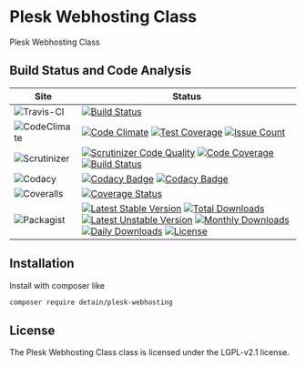 # Plesk Webhosting Class

Plesk Webhosting Class

## Build Status and Code Analysis

Site          | Status
--------------|---------------------------
![Travis-CI](http://i.is.cc/storage/GYd75qN.png "Travis-CI")     | [![Build Status](https://travis-ci.org/detain/plesk-webhosting.svg?branch=master)](https://travis-ci.org/detain/plesk-webhosting)
![CodeClimate](http://i.is.cc/storage/GYlageh.png "CodeClimate")  | [![Code Climate](https://codeclimate.com/github/detain/plesk-webhosting/badges/gpa.svg)](https://codeclimate.com/github/detain/plesk-webhosting) [![Test Coverage](https://codeclimate.com/github/detain/plesk-webhosting/badges/coverage.svg)](https://codeclimate.com/github/detain/plesk-webhosting/coverage) [![Issue Count](https://codeclimate.com/github/detain/plesk-webhosting/badges/issue_count.svg)](https://codeclimate.com/github/detain/plesk-webhosting)
![Scrutinizer](http://i.is.cc/storage/GYeUnux.png "Scrutinizer")   | [![Scrutinizer Code Quality](https://scrutinizer-ci.com/g/myadmin-plugins/plesk-webhosting/badges/quality-score.png?b=master)](https://scrutinizer-ci.com/g/myadmin-plugins/plesk-webhosting/?branch=master) [![Code Coverage](https://scrutinizer-ci.com/g/myadmin-plugins/plesk-webhosting/badges/coverage.png?b=master)](https://scrutinizer-ci.com/g/myadmin-plugins/plesk-webhosting/?branch=master) [![Build Status](https://scrutinizer-ci.com/g/myadmin-plugins/plesk-webhosting/badges/build.png?b=master)](https://scrutinizer-ci.com/g/myadmin-plugins/plesk-webhosting/build-status/master)
![Codacy](http://i.is.cc/storage/GYi66Cx.png "Codacy")        | [![Codacy Badge](https://api.codacy.com/project/badge/Grade/226251fc068f4fd5b4b4ef9a40011d06)](https://www.codacy.com/app/detain/plesk-webhosting) [![Codacy Badge](https://api.codacy.com/project/badge/Coverage/25fa74eb74c947bf969602fcfe87e349)](https://www.codacy.com/app/detain/plesk-webhosting?utm_source=github.com&utm_medium=referral&utm_content=detain/plesk-webhosting&utm_campaign=Badge_Coverage)
![Coveralls](http://i.is.cc/storage/GYjNSim.png "Coveralls")    | [![Coverage Status](https://coveralls.io/repos/github/detain/db_abstraction/badge.svg?branch=master)](https://coveralls.io/github/detain/plesk-webhosting?branch=master)
![Packagist](http://i.is.cc/storage/GYacBEX.png "Packagist")     | [![Latest Stable Version](https://poser.pugx.org/detain/plesk-webhosting/version)](https://packagist.org/packages/detain/plesk-webhosting) [![Total Downloads](https://poser.pugx.org/detain/plesk-webhosting/downloads)](https://packagist.org/packages/detain/plesk-webhosting) [![Latest Unstable Version](https://poser.pugx.org/detain/plesk-webhosting/v/unstable)](//packagist.org/packages/detain/plesk-webhosting) [![Monthly Downloads](https://poser.pugx.org/detain/plesk-webhosting/d/monthly)](https://packagist.org/packages/detain/plesk-webhosting) [![Daily Downloads](https://poser.pugx.org/detain/plesk-webhosting/d/daily)](https://packagist.org/packages/detain/plesk-webhosting) [![License](https://poser.pugx.org/detain/plesk-webhosting/license)](https://packagist.org/packages/detain/plesk-webhosting)


## Installation

Install with composer like

```sh
composer require detain/plesk-webhosting
```

## License

The Plesk Webhosting Class class is licensed under the LGPL-v2.1 license.


